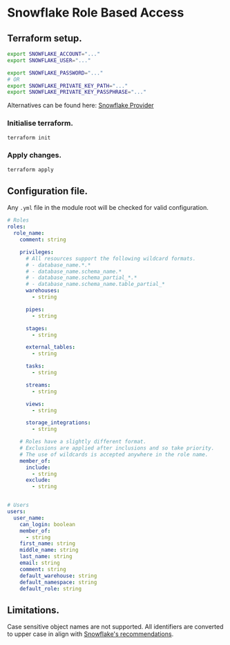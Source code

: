 # Snowflake Role Based Access

## Terraform setup.

```bash
export SNOWFLAKE_ACCOUNT="..."
export SNOWFLAKE_USER="..."

export SNOWFLAKE_PASSWORD="..."
# OR
export SNOWFLAKE_PRIVATE_KEY_PATH="..."
export SNOWFLAKE_PRIVATE_KEY_PASSPHRASE="..."
```

Alternatives can be found
here: [Snowflake Provider](https://registry.terraform.io/providers/Snowflake-Labs/snowflake/latest/docs)

### Initialise terraform.
```bash
terraform init
```

### Apply changes.
```bash
terraform apply
```

## Configuration file.
Any `.yml` file in the module root will be checked for valid configuration.
```yaml
# Roles
roles:
  role_name:
    comment: string

    privileges:
      # All resources support the following wildcard formats.
      # - database_name.*.*
      # - database_name.schema_name.*
      # - database_name.schema_partial_*.*
      # - database_name.schema_name.table_partial_*
      warehouses:
        - string

      pipes:
        - string

      stages:
        - string

      external_tables:
        - string

      tasks:
        - string

      streams:
        - string

      views:
        - string

      storage_integrations:
        - string

    # Roles have a slightly different format.
    # Exclusions are applied after inclusions and so take priority.
    # The use of wildcards is accepted anywhere in the role name.
    member_of:
      include:
        - string
      exclude:
        - string


# Users
users:
  user_name:
    can_login: boolean
    member_of:
      - string
    first_name: string
    middle_name: string
    last_name: string
    email: string
    comment: string
    default_warehouse: string
    default_namespace: string
    default_role: string
```

## Limitations.
Case sensitive object names are not supported. All identifiers are converted
to upper case in align with [Snowflake's recommendations](https://docs.snowflake.com/en/sql-reference/identifiers-syntax). 